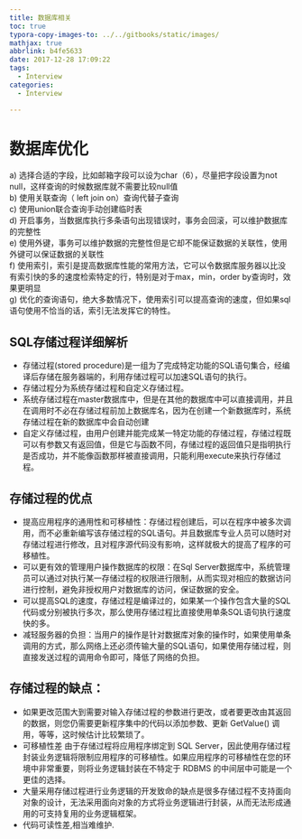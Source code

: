 ```yaml
---
title: 数据库相关
toc: true
typora-copy-images-to: ../../gitbooks/static/images/
mathjax: true
abbrlink: b4fe5633
date: 2017-12-28 17:09:22
tags:
  - Interview
categories:
  - Interview

---
```


# 数据库优化  

a) 选择合适的字段，比如邮箱字段可以设为char（6），尽量把字段设置为not null，这样查询的时候数据库就不需要比较null值  
b) 使用关联查询（ left join on）查询代替子查询  
c) 使用union联合查询手动创建临时表  
d) 开启事务，当数据库执行多条语句出现错误时，事务会回滚，可以维护数据库的完整性  
e) 使用外键，事务可以维护数据的完整性但是它却不能保证数据的关联性，使用外键可以保证数据的关联性  
f) 使用索引，索引是提高数据库性能的常用方法，它可以令数据库服务器以比没有索引快的多的速度检索特定的行，特别是对于max，min，order by查询时，效果更明显  
g) 优化的查询语句，绝大多数情况下，使用索引可以提高查询的速度，但如果sql语句使用不恰当的话，索引无法发挥它的特性。  

## SQL存储过程详细解析 
- 存储过程(stored procedure)是一组为了完成特定功能的SQL语句集合，经编译后存储在服务器端的，利用存储过程可以加速SQL语句的执行。
- 存储过程分为系统存储过程和自定义存储过程。
- 系统存储过程在master数据库中，但是在其他的数据库中可以直接调用，并且在调用时不必在存储过程前加上数据库名，因为在创建一个新数据库时，系统存储过程在新的数据库中会自动创建
- 自定义存储过程，由用户创建并能完成某一特定功能的存储过程，存储过程既可以有参数又有返回值，但是它与函数不同，存储过程的返回值只是指明执行是否成功，并不能像函数那样被直接调用，只能利用execute来执行存储过程。


## 存储过程的优点 
- 提高应用程序的通用性和可移植性：存储过程创建后，可以在程序中被多次调用，而不必重新编写该存储过程的SQL语句。并且数据库专业人员可以随时对存储过程进行修改，且对程序源代码没有影响，这样就极大的提高了程序的可移植性。
- 可以更有效的管理用户操作数据库的权限：在Sql Server数据库中，系统管理员可以通过对执行某一存储过程的权限进行限制，从而实现对相应的数据访问进行控制，避免非授权用户对数据库的访问，保证数据的安全。
- 可以提高SQL的速度，存储过程是编译过的，如果某一个操作包含大量的SQL代码或分别被执行多次，那么使用存储过程比直接使用单条SQL语句执行速度快的多。
- 减轻服务器的负担：当用户的操作是针对数据库对象的操作时，如果使用单条调用的方式，那么网络上还必须传输大量的SQL语句，如果使用存储过程，则直接发送过程的调用命令即可，降低了网络的负担。

## 存储过程的缺点：
- 如果更改范围大到需要对输入存储过程的参数进行更改，或者要更改由其返回的数据，则您仍需要更新程序集中的代码以添加参数、更新 GetValue() 调用，等等，这时候估计比较繁琐了。
- 可移植性差
由于存储过程将应用程序绑定到 SQL Server，因此使用存储过程封装业务逻辑将限制应用程序的可移植性。如果应用程序的可移植性在您的环境中非常重要，则将业务逻辑封装在不特定于 RDBMS 的中间层中可能是一个更佳的选择。 
- 大量采用存储过程进行业务逻辑的开发致命的缺点是很多存储过程不支持面向对象的设计，无法采用面向对象的方式将业务逻辑进行封装，从而无法形成通用的可支持复用的业务逻辑框架。
- 代码可读性差,相当难维护.